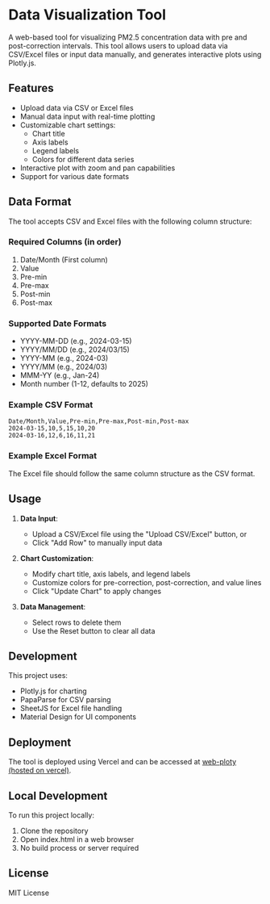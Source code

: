 # Data Visualization Tool

A web-based tool for visualizing PM2.5 concentration data with pre and post-correction intervals. This tool allows users to upload data via CSV/Excel files or input data manually, and generates interactive plots using Plotly.js.

## Features

- Upload data via CSV or Excel files
- Manual data input with real-time plotting
- Customizable chart settings:
  - Chart title
  - Axis labels
  - Legend labels
  - Colors for different data series
- Interactive plot with zoom and pan capabilities
- Support for various date formats

## Data Format

The tool accepts CSV and Excel files with the following column structure:

### Required Columns (in order)
1. Date/Month (First column)
2. Value
3. Pre-min
4. Pre-max
5. Post-min
6. Post-max

### Supported Date Formats
- YYYY-MM-DD (e.g., 2024-03-15)
- YYYY/MM/DD (e.g., 2024/03/15)
- YYYY-MM (e.g., 2024-03)
- YYYY/MM (e.g., 2024/03)
- MMM-YY (e.g., Jan-24)
- Month number (1-12, defaults to 2025)

### Example CSV Format

```
Date/Month,Value,Pre-min,Pre-max,Post-min,Post-max
2024-03-15,10,5,15,10,20
2024-03-16,12,6,16,11,21
```


### Example Excel Format
The Excel file should follow the same column structure as the CSV format.

## Usage

1. **Data Input**:
   - Upload a CSV/Excel file using the "Upload CSV/Excel" button, or
   - Click "Add Row" to manually input data

2. **Chart Customization**:
   - Modify chart title, axis labels, and legend labels
   - Customize colors for pre-correction, post-correction, and value lines
   - Click "Update Chart" to apply changes

3. **Data Management**:
   - Select rows to delete them
   - Use the Reset button to clear all data

## Development

This project uses:
- Plotly.js for charting
- PapaParse for CSV parsing
- SheetJS for Excel file handling
- Material Design for UI components

## Deployment

The tool is deployed using Vercel and can be accessed at [web-ploty (hosted on vercel)](https://web-plotly.vercel.app/).

## Local Development

To run this project locally:
1. Clone the repository
2. Open index.html in a web browser
3. No build process or server required

## License

MIT License